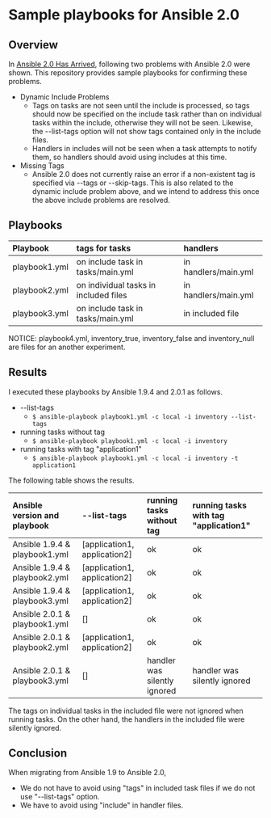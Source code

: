 # Sample playbooks for Ansible 2.0

## Overview

In [Ansible 2.0 Has Arrived](https://www.ansible.com/blog/ansible-2.0-launch), following two problems with Ansible 2.0 were shown. This repository provides sample playbooks for confirming these problems.

* Dynamic Include Problems
    * Tags on tasks are not seen until the include is processed, so tags should now be specified on the include task rather than on individual tasks within the include, otherwise they will not be seen. Likewise, the --list-tags option will not show tags contained only in the include files.
    * Handlers in includes will not be seen when a task attempts to notify them, so handlers should avoid using includes at this time.
* Missing Tags
    * Ansible 2.0 does not currently raise an error if a non-existent tag is specified via --tags or --skip-tags.  This is also related to the dynamic include problem above, and we intend to address this once the above include problems are resolved.

## Playbooks

| Playbook      | tags for tasks                        | handlers                    | 
|:--------------|:--------------------------------------|:----------------------------|
| playbook1.yml | on include task in tasks/main.yml     | in handlers/main.yml        |
| playbook2.yml | on individual tasks in included files | in handlers/main.yml        |
| playbook3.yml | on include task in tasks/main.yml     | in included file            |

NOTICE: playbook4.yml, inventory_true, inventory_false and inventory_null are files for an another experiment.

## Results

I executed these playbooks by Ansible 1.9.4 and 2.0.1 as follows.

* --list-tags
    * `$ ansible-playbook playbook1.yml -c local -i inventory --list-tags`
* running tasks without tag
    * `$ ansible-playbook playbook1.yml -c local -i inventory`
* running tasks with tag "application1"
    * `$ ansible-playbook playbook1.yml -c local -i inventory -t application1`

The following table shows the results.

| Ansible version and playbook  | --list-tags                  | running tasks without tag         | running tasks with tag "application1" | 
|:------------------------------|:-----------------------------|:--------------------|:------------------------|
| Ansible 1.9.4 & playbook1.yml | [application1, application2] | ok                  | ok                      |
| Ansible 1.9.4 & playbook2.yml | [application1, application2] | ok                  | ok                      |
| Ansible 1.9.4 & playbook3.yml | [application1, application2] | ok                  | ok                      |
| Ansible 2.0.1 & playbook1.yml | []                           | ok                  | ok                      |
| Ansible 2.0.1 & playbook2.yml | [application1, application2] | ok                  | ok                      |
| Ansible 2.0.1 & playbook3.yml | []                           | handler was silently ignored | handler was silently ignored     |

The tags on individual tasks in the included file were not ignored when running tasks. On the other hand, the handlers in the included file were silently ignored.

## Conclusion

When migrating from Ansible 1.9 to Ansible 2.0,

* We do not have to avoid using "tags" in included task files if we do not use "--list-tags" option.
* We have to avoid using "include" in handler files.
